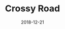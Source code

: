 ---
title: Crossy Road
date: 2018-12-21
link: https://codepen.io/HunorMarton/full/JwWLJo
image: ./crossy-road.png
sources: [{ type: codepen, id: JwWLJo }]
techs: [javascript, threejs]
---